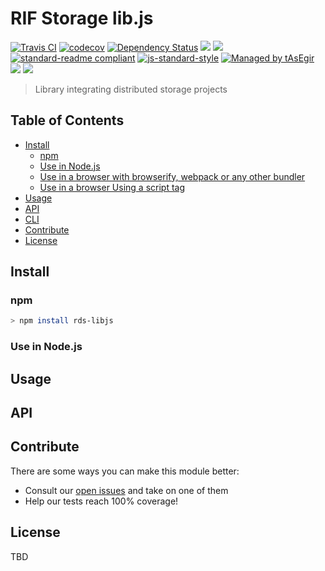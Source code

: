 # RIF Storage lib.js

[![Travis CI](https://flat.badgen.net/travis/rsksmart/rds-libjs)](https://travis-ci.com/rsksmart/rds-libjs)
[![codecov](https://codecov.io/gh/rsksmart/rds-libjs/master/graph/badge.svg)](https://codecov.io/gh/rsksmart/rds-libjs) 
[![Dependency Status](https://david-dm.org/rsksmart/rds-libjs.svg?style=flat-square)](https://david-dm.org/rsksmart/rds-libjs)
[![](https://img.shields.io/badge/made%20by-IOVLabs-blue.svg?style=flat-square)](http://iovlabs.org)
[![](https://img.shields.io/badge/project-RIF%20Storage-blue.svg?style=flat-square)](https://www.rifos.org/)
[![standard-readme compliant](https://img.shields.io/badge/standard--readme-OK-brightgreen.svg?style=flat-square)](https://github.com/RichardLitt/standard-readme)
[![js-standard-style](https://img.shields.io/badge/code%20style-standard-brightgreen.svg?style=flat-square)](https://github.com/feross/standard)
[![Managed by tAsEgir](https://img.shields.io/badge/%20managed%20by-tasegir-brightgreen?style=flat-square)](https://github.com/auhau/tasegir)
![](https://img.shields.io/badge/npm-%3E%3D6.0.0-orange.svg?style=flat-square)
![](https://img.shields.io/badge/Node.js-%3E%3D10.0.0-orange.svg?style=flat-square)

> Library integrating distributed storage projects  

## Table of Contents

- [Install](#install)
  - [npm](#npm)
  - [Use in Node.js](#use-in-nodejs)
  - [Use in a browser with browserify, webpack or any other bundler](#use-in-a-browser-with-browserify-webpack-or-any-other-bundler)
  - [Use in a browser Using a script tag](#use-in-a-browser-using-a-script-tag)
- [Usage](#usage)
- [API](#api)
- [CLI](#cli)
- [Contribute](#contribute)
- [License](#license)

## Install

### npm

```sh
> npm install rds-libjs
```

### Use in Node.js

## Usage

## API

## Contribute

There are some ways you can make this module better:

- Consult our [open issues](https://github.com/rsksmart/rds-libjs/issues) and take on one of them
- Help our tests reach 100% coverage!



## License

TBD
